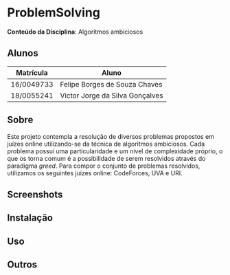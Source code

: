 # ProblemSolving

**Conteúdo da Disciplina**: Algoritmos ambiciosos

## Alunos
|Matrícula | Aluno |
| -- | -- |
| 16/0049733  |  Felipe Borges de Souza Chaves |
| 18/0055241  |  Victor Jorge da Silva Gonçalves |

## Sobre 

Este projeto contempla a resolução de diversos problemas propostos em juízes online utilizando-se da técnica de algoritmos ambiciosos. Cada problema possui uma particularidade e um nível de complexidade próprio, o que os torna comum é a possibilidade de serem resolvidos através do paradigma _greed_. Para compor o conjunto de problemas resolvidos, utilizamos os seguintes juízes online: CodeForces, UVA e URI.

## Screenshots


## Instalação 


## Uso 


## Outros 

